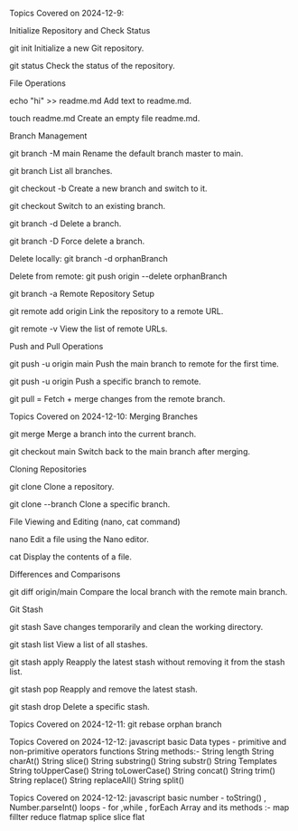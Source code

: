 Topics Covered on 2024-12-9:

Initialize Repository and Check Status

git init Initialize a new Git repository.

git status Check the status of the repository.

File Operations

echo "hi" >> readme.md Add text to readme.md.

touch readme.md Create an empty file readme.md.

Branch Management

git branch -M main Rename the default branch master to main.

git branch List all branches.

git checkout -b <branchname> Create a new branch and switch to it.

git checkout <branchname> Switch to an existing branch.

git branch -d <branchname> Delete a branch.

git branch -D <branchname> Force delete a branch.

Delete locally:
git branch -d orphanBranch

Delete from remote:
git push origin --delete orphanBranch

git branch -a
Remote Repository Setup

git remote add origin <url> Link the repository to a remote URL.

git remote -v View the list of remote URLs.

Push and Pull Operations

git push -u origin main Push the main branch to remote for the first time.

git push -u origin <branchname> Push a specific branch to remote.

git pull =  Fetch + merge    changes from the remote branch.






Topics Covered on 2024-12-10:
Merging Branches

git merge <branchname> Merge a branch into the current branch.

git checkout main Switch back to the main branch after merging.

Cloning Repositories

git clone <url> Clone a repository.

git clone --branch <branchname> <url> Clone a specific branch.

File Viewing and Editing (nano, cat command)

nano <filename> Edit a file using the Nano editor.

cat <filename> Display the contents of a file.

Differences and Comparisons

git diff origin/main Compare the local branch with the remote main branch.

Git Stash

git stash Save changes temporarily and clean the working directory.

git stash list View a list of all stashes.

git stash apply Reapply the latest stash without removing it from the stash list.

git stash pop Reapply and remove the latest stash.

git stash drop Delete a specific stash.


Topics Covered on 2024-12-11:
git rebase
orphan branch

Topics Covered on 2024-12-12:
javascript basic 
Data types - primitive and non-primitive
operators
functions
String methods:-
    String length
    String charAt()
    String slice()
    String substring()
    String substr()
    String Templates
    String toUpperCase()
    String toLowerCase()
    String concat()
    String trim()
    String replace()
    String replaceAll()
    String split()

Topics Covered on 2024-12-12:
javascript basic 
number - toString() , Number.parseInt()
loops - for ,while , forEach
Array and its methods :-
        map
        fillter
        reduce
        flatmap
        splice
        slice
        flat
    

